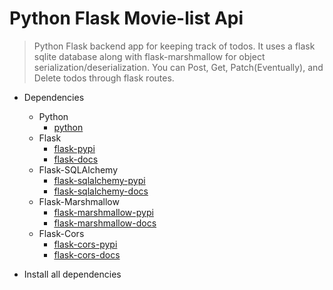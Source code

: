 # Python Flask Movie-list Api

> Python Flask backend app for keeping track of todos.  It uses a flask sqlite database along with flask-marshmallow for object serialization/deserialization.  You can Post, Get, Patch(Eventually), and Delete todos through flask routes.

- Dependencies
  - Python
    - [python](https://www.python.org/)
  - Flask
    - [flask-pypi](https://pypi.org/project/Flask/)
    - [flask-docs](https://flask.palletsprojects.com/en/1.1.x/)
  - Flask-SQLAlchemy
    - [flask-sqlalchemy-pypi](https://pypi.org/project/Flask-SQLAlchemy/)
    - [flask-sqlalchemy-docs](https://flask-sqlalchemy.palletsprojects.com/en/2.x/)
  - Flask-Marshmallow
    - [flask-marshmallow-pypi](https://pypi.org/project/flask-marshmallow/)
    - [flask-marshmallow-docs](https://flask-marshmallow.readthedocs.io/)
  - Flask-Cors
    - [flask-cors-pypi](https://pypi.org/project/Flask-Cors/)
    - [flask-cors-docs](https://flask-cors.readthedocs.io/en/latest/)

- Install all dependencies